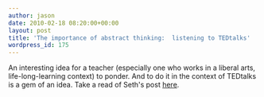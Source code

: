 ```yaml
---
author: jason
date: 2010-02-18 08:20:00+00:00
layout: post
title: 'The importance of abstract thinking:  listening to TEDtalks'
wordpress_id: 175
---
```


An interesting idea for a teacher (especially one who works in a liberal arts, life-long-learning context) to ponder. And to do it in the context of TEDtalks is a gem of an idea. Take a read of Seth's post [here](http://sethgodin.typepad.com/seths_blog/2010/02/tedthink.html).
